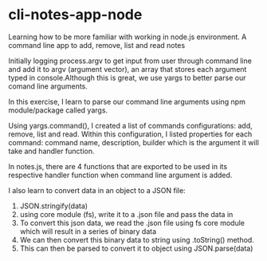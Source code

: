 # cli-notes-app-node
Learning how to be more familiar with working in node.js environment. A command line app to add, remove, list and read notes

Initially logging process.argv to get input from user through command line and add it to argv (argument vector), an array that stores each argument typed in console.Although this is great, we use yargs to better parse our comand line arguments.

In this exercise, I learn to parse our command line arguments using npm module/package called yargs.


Using yargs.command(), I created a list of commands configurations: add, remove, list and read.
Within this configuration, I listed properties for each command: command name, description, builder which is the argument it will take and handler function.

In notes.js, there are 4 functions that are exported to be used in its respective handler function when command line argument is added.

I also learn to convert data in an object to a JSON file:
1. JSON.stringify(data)
2. using core module (fs), write it to a .json file and pass the data in
3. To convert this json data, we read the .json file using fs core module which will result in a series of binary data
4. We can then convert this binary data to string using .toString() method.
5. This can then be parsed to convert it to object using JSON.parse(data)


